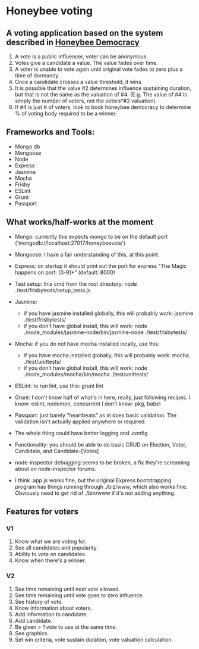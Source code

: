 
# Honeybee voting
## A voting application based on the system described in [Honeybee Democracy](https://www.amazon.com/Honeybee-Democracy-Thomas-D-Seeley/dp/0691147213/ref=asap_bc?ie=UTF8)

1.	A vote is a public influencer, voter can be anonymous.
2.	Votes give a candidate a value. The value fades over time.
3.	A voter is unable to vote again until original vote fades to zero plus a time of dormancy.
4.	Once a candidate crosses a value threshold, it wins.
  1.	It is possible that the value #2 determines influence sustaining duration, but that is not the same as the valuation of #4. (E.g. The value of #4 is simply the number of voters, not the voters*#2 valuation).
5.	If #4 is just # of voters, look to book honeybee democracy to determine % of voting body required to be a winner.

## Frameworks and Tools:
- Mongo db
- Mongoose
- Node
- Express
- Jasmine
- Mocha
- Frisby
- ESLint
- Grunt
- Passport

## What works/half-works at the moment
- Mongo: currently this expects mongo to be on the default port ('mongodb://localhost:27017/honeybeevote')
- Mongoose: I have a fair understanding of this, at this point.
- Express: on startup it should print out the port for express "The Magic happens on port: [0-9]*" (default: 8000)
- Test setup: this cmd from the root directory: node ./test/frisbytests/setup_tests.js
- Jasmine:
   - if you have jasmine installed globally, this will probably work: jasmine ./test/frisbytests/
   - if you don't have global install, this will work: node ./node_modules/jasmine-node/bin/jasmine-node ./test/frisbytests/
- Mocha: if you do not have mocha installed locally, use this: 
   - if you have mocha installed globally, this will probably work: mocha ./test/unittests/
   - if you don't have global install, this will work: node ./node_modules/mocha/bin/mocha ./test/unittests/
- ESLint: to run lint, use this: grunt lint
- Grunt: I don't know half of what's in here, really, just following recipes.
	I know: eslint, nodemon, concurrent
	I don't know: pkg, babel
- Passport: just barely "heartbeats" as in does basic validation. The validation isn't actually applied anywhere or required.
- The whole thing could have better logging and .config
- Functionality: you should be able to do basic CRUD on Election, Voter, Candidate, and Candidate-[Votes]

- node-inspector debugging seems to be broken, a fix they're screaming about on node-inspector forums.
- I think .app.js works fine, but the original Express bootstrapping program has things running through ./biz/www, which also works fine. Obviously need to get rid of ./bin/www if it's not adding anything.


## Features for voters
### V1
1.	Know what we are voting for.
2.	See all candidates and popularity.
3.	Ability to vote on candidates.
4.	Know when there's a winner.

### V2
1.	See time remaining until next vote allowed.
2.	See time remaining until vote goes to zero influence.
3.	See history of vote.
4.	Know information about voters.
5.	Add information to candidate.
6.	Add candidate.
7.	Be given > 1 vote to use at the same time.
8.	See graphics.
9.	Set win criteria, vote sustain duration, vote valuation calculation.